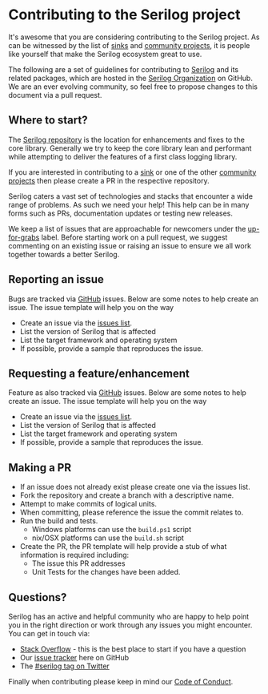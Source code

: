# Contributing to the Serilog project

It's awesome that you are considering contributing to the Serilog project.  As can be witnessed by the list of [sinks](https://github.com/serilog/serilog/wiki/Provided-Sinks) and [community projects](https://github.com/serilog/serilog/wiki/Community-Projects), it is people like yourself that make the Serilog ecosystem great to use.

The following are a set of guidelines for contributing to [Serilog](https://serilog.net/) and its related packages, which are hosted in the [Serilog Organization](https://github.com/serilog) on GitHub. We are an ever evolving community, so feel free to propose changes to this document via a pull request.


## Where to start?

The [Serilog repository][serilog] is the location for enhancements and fixes to the core library.  Generally we try to keep the core library lean and performant while attempting to deliver the features of a first class logging library.

If you are interested in contributing to a [sink][sinks] or one of the other [community projects][community_projects] then please create a PR in the respective repository.

Serilog caters a vast set of technologies and stacks that encounter a wide range of problems. As such we need your help! This help can be in many forms such as PRs, documentation updates or testing new releases.

We keep a list of issues that are approachable for newcomers under the [up-for-grabs](https://github.com/serilog/serilog/issues?labels=up-for-grabs&state=open) label. Before starting work on a pull request, we suggest commenting on an existing issue or raising an issue to ensure we all work together towards a better Serilog.

## Reporting an issue

Bugs are tracked via [GitHub][issue_list] issues.  Below are some notes to help create an issue.  The issue template will help you on the way

* Create an issue via the [issues list][create_issue].
* List the version of Serilog that is affected
* List the target framework and operating system
* If possible, provide a sample that reproduces the issue.

## Requesting a feature/enhancement

Feature as also tracked via [GitHub][issue_list] issues.  Below are some notes to help create an issue.  The issue template will help you on the way

* Create an issue via the [issues list][create_issue].
* List the version of Serilog that is affected
* List the target framework and operating system
* If possible, provide a sample that reproduces the issue.

## Making a PR

* If an issue does not already exist please create one via the issues list.
* Fork the repository and create a branch with a descriptive name.
* Attempt to make commits of logical units.
* When committing, please reference the issue the commit relates to.
* Run the build and tests.
    * Windows platforms can use the `build.ps1` script
    * nix/OSX platforms can use the `build.sh` script
* Create the PR, the PR template will help provide a stub of what information is required including:
    * The issue this PR addresses
    * Unit Tests for the changes have been added.

## Questions?

Serilog has an active and helpful community who are happy to help point you in the right direction or work through any issues you might encounter. You can get in touch via:

 * [Stack Overflow](http://stackoverflow.com/questions/tagged/serilog) - this is the best place to start if you have a question
 * Our [issue tracker](https://github.com/serilog/serilog/issues) here on GitHub
 * The [#serilog tag on Twitter](https://twitter.com/search?q=%23serilog)


Finally when contributing please keep in mind our [Code of Conduct](CODE_OF_CONDUCT.md).


[serilog]: https://github.com/serilog/serilog
[sinks]: https://github.com/serilog/serilog/wiki/Provided-Sinks
[community_projects]: https://github.com/serilog/serilog/wiki/Community-Projects
[create_issue]: https://github.com/serilog/serilog/issues/new
[issue_list]: https://github.com/serilog/serilog/issues/
